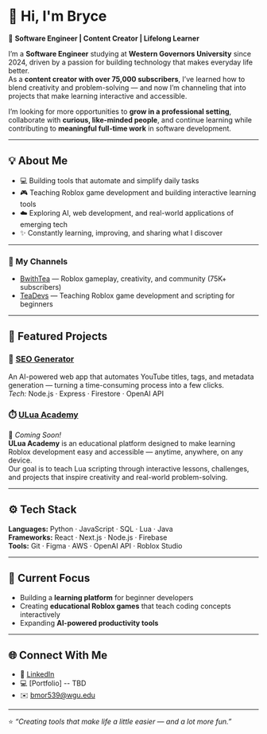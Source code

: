 # 👋 Hi, I'm Bryce 

🚀 **Software Engineer | Content Creator | Lifelong Learner**

I’m a **Software Engineer** studying at **Western Governors University** since 2024, driven by a passion for building technology that makes everyday life better.  
As a **content creator with over 75,000 subscribers**, I’ve learned how to blend creativity and problem-solving — and now I’m channeling that into projects that make learning interactive and accessible.  

I’m looking for more opportunities to **grow in a professional setting**, collaborate with **curious, like-minded people**, and continue learning while contributing to **meaningful full-time work** in software development.


---

## 💡 About Me
- 💻 Building tools that automate and simplify daily tasks  
- 🎮 Teaching Roblox game development and building interactive learning tools  
- ☁️ Exploring AI, web development, and real-world applications of emerging tech  
- ✨ Constantly learning, improving, and sharing what I discover  

---
### 🎥 My Channels
- [BwithTea](https://youtube.com/@BwithTea) — Roblox gameplay, creativity, and community (75K+ subscribers)  
- [TeaDevs](https://www.youtube.com/channel/UCG84TNLBTc1e1-i7yf45swQ) — Teaching Roblox game development and scripting for beginners   
---

## 🧩 Featured Projects

### 🧾 [SEO Generator](https://github.com/BwithTea/Title-Generator)
An AI-powered web app that automates YouTube titles, tags, and metadata generation — turning a time-consuming process into a few clicks.  
*Tech:* Node.js · Express · Firestore · OpenAI API  

### ⏱️ [ULua Academy](#)
🚧 *Coming Soon!*  
**ULua Academy** is an educational platform designed to make learning Roblox development easy and accessible — anytime, anywhere, on any device.  
Our goal is to teach Lua scripting through interactive lessons, challenges, and projects that inspire creativity and real-world problem-solving.  

---

## ⚙️ Tech Stack
**Languages:** Python · JavaScript · SQL · Lua · Java  
**Frameworks:** React · Next.js · Node.js · Firebase  
**Tools:** Git · Figma · AWS · OpenAI API · Roblox Studio  

---

## 🌱 Current Focus
- Building a **learning platform** for beginner developers  
- Creating **educational Roblox games** that teach coding concepts interactively  
- Expanding **AI-powered productivity tools**  

---

## 🌐 Connect With Me
- 💼 [LinkedIn](https://www.linkedin.com/in/brycemoran)
- 💻 [Portfolio] -- TBD
- ✉️ bmor539@wgu.edu

---

⭐ *“Creating tools that make life a little easier — and a lot more fun.”*

